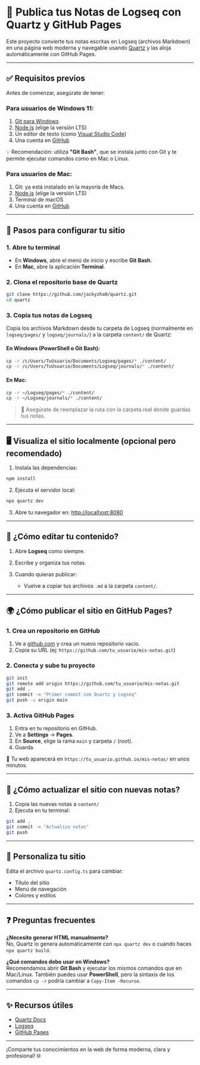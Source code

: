 # 📘 Publica tus Notas de Logseq con Quartz y GitHub Pages

Este proyecto convierte tus notas escritas en Logseq (archivos Markdown) en una página web moderna y navegable usando [Quartz](https://github.com/jackyzha0/quartz) y las aloja automáticamente con GitHub Pages.

---

## ✅ Requisitos previos

Antes de comenzar, asegúrate de tener:

### Para usuarios de **Windows 11**:

1. [Git para Windows](https://git-scm.com/download/win)
2. [Node.js](https://nodejs.org/) (elige la versión LTS)
3. Un editor de texto (como [Visual Studio Code](https://code.visualstudio.com/))
4. Una cuenta en [GitHub](https://github.com/)

💡 Recomendación: utiliza **"Git Bash"**, que se instala junto con Git y te permite ejecutar comandos como en Mac o Linux.

### Para usuarios de **Mac**:

1. Git: ya está instalado en la mayoría de Macs.
2. [Node.js](https://nodejs.org/) (elige la versión LTS)
3. Terminal de macOS
4. Una cuenta en [GitHub](https://github.com/)

---

## 🚀 Pasos para configurar tu sitio

### 1. Abre tu terminal

- En **Windows**, abre el menú de inicio y escribe **Git Bash**.
- En **Mac**, abre la aplicación **Terminal**.

### 2. Clona el repositorio base de Quartz

```sh
git clone https://github.com/jackyzha0/quartz.git
cd quartz
```

### 3. Copia tus notas de Logseq

Copia los archivos Markdown desde tu carpeta de Logseq (normalmente en `logseq/pages/` y `logseq/journals/`) a la carpeta `content/` de Quartz:

#### En Windows (PowerShell o Git Bash):
```sh
cp -r /c/Users/TuUsuario/Documents/Logseq/pages/* ./content/
cp -r /c/Users/TuUsuario/Documents/Logseq/journals/* ./content/
```

#### En Mac:
```sh
cp -r ~/Logseq/pages/* ./content/
cp -r ~/Logseq/journals/* ./content/
```

> 📁 Asegúrate de reemplazar la ruta con la carpeta real donde guardas tus notas.

---

## 🖥️ Visualiza el sitio localmente (opcional pero recomendado)

1. Instala las dependencias:
```sh
npm install
```

2. Ejecuta el servidor local:
```sh
npx quartz dev
```

3. Abre tu navegador en: [http://localhost:8080](http://localhost:8080)

---

## 📝 ¿Cómo editar tu contenido?

1. Abre **Logseq** como siempre.
2. Escribe y organiza tus notas.
3. Cuando quieras publicar:

   - Vuelve a copiar tus archivos `.md` a la carpeta `content/`.

---

## 🌍 ¿Cómo publicar el sitio en GitHub Pages?

### 1. Crea un repositorio en GitHub

1. Ve a [github.com](https://github.com) y crea un nuevo repositorio vacío.
2. Copia su URL (ej: `https://github.com/tu_usuario/mis-notas.git`)

### 2. Conecta y sube tu proyecto

```sh
git init
git remote add origin https://github.com/tu_usuario/mis-notas.git
git add .
git commit -m "Primer commit con Quartz y Logseq"
git push -u origin main
```

### 3. Activa GitHub Pages

1. Entra en tu repositorio en GitHub.
2. Ve a **Settings** → **Pages**.
3. En **Source**, elige la rama `main` y carpeta `/` (root).
4. Guarda.

📡 Tu web aparecerá en `https://tu_usuario.github.io/mis-notas/` en unos minutos.

---

## 🔄 ¿Cómo actualizar el sitio con nuevas notas?

1. Copia las nuevas notas a `content/`
2. Ejecuta en tu terminal:

```sh
git add .
git commit -m "Actualizo notas"
git push
```

---

## 🎨 Personaliza tu sitio

Edita el archivo `quartz.config.ts` para cambiar:

- Título del sitio
- Menú de navegación
- Colores y estilos

---

## ❓ Preguntas frecuentes

**¿Necesito generar HTML manualmente?**  
No, Quartz lo genera automáticamente con `npx quartz dev` o cuando haces `npx quartz build`.

**¿Qué comandos debo usar en Windows?**  
Recomendamos abrir **Git Bash** y ejecutar los mismos comandos que en Mac/Linux. También puedes usar **PowerShell**, pero la sintaxis de los comandos `cp -r` podría cambiar a `Copy-Item -Recurse`.

---

## ✨ Recursos útiles

- [Quartz Docs](https://quartz.jzhao.xyz/)
- [Logseq](https://logseq.com/)
- [GitHub Pages](https://pages.github.com/)

---

¡Comparte tus conocimientos en la web de forma moderna, clara y profesional! 🌐
